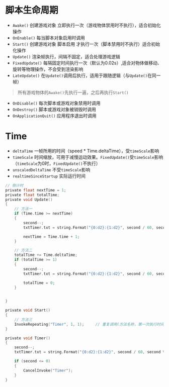 # 脚本生命周期

* `Awake()` 创建游戏对象 立即执行一次（游戏物体禁用时不执行），适合初始化操作
* `OnEnable()` 每当脚本对象启用时调用
* `Start()` 创建游戏对象 脚本启用 才执行一次（脚本禁用时不执行）适合初始化操作
* `Update()` 渲染帧执行，间隔不固定，适合处理游戏逻辑
* `FixedUpdate()` 每隔固定时间执行一次（默认为0.02s）,适合对物体做移动、旋转等物理操作，不会受到渲染影响
* `LateUpdate()` 在`Update()`调用后执行，适用于跟随逻辑（与`Update()`在同一帧）

> 所有游戏物体的`Awake()`先执行一遍，之后再执行`Start()`

* `OnDisable()` 每次脚本或游戏对象禁用时调用
* `OnDestroy()` 脚本或游戏对象被销毁时调用
* `OnApplicationQuit()` 应用程序退出时调用

# Time

* `deltaTime` 一帧所用的时间（speed * Time.deltaTime），受`timeScale`影响
* `timeScale` 时间缩放，可用于减慢运动效果。`FixedUpdate()`受`timeScale`影响（`timeScale`为0时，`FixedUpdate()`不执行）
* `unscaledDeltaTime` 不受`timeScale`影响
* `realtimeSinceStartup` 实际运行时间

```C
// 倒计时
private float nextTime = 1;
private float totalTime;
private void Update()
{
    // 方法一
    if (Time.time >= nextTime)
    {
        second--;
        txtTimer.txt = string.Format("{0:d2}:{1:d2}", second / 60, second % 60);

        nextTime = Time.time + 1;
    }

    // 方法二
    totalTime += Time.deltaTime;
    if (totalTime >= 1)
    {
        second--;
        txtTimer.txt = string.Format("{0:d2}:{1:d2}", second / 60, second % 60);

        totalTime = 0;
    }

    
}

private void Start()
{
    // 方法三
    InvokeRepeating("Timer", 1, 1);     // 重复调用(方法名称，第一次执行时间，每次执行间隔)
}

private void Timer()
{
    second--;
    txtTimer.txt = string.Format("{0:d2}:{1:d2}", second / 60, second % 60);

    if (second <= 0)
    {
        CancelInvoke("Timer");
    }
}

````
